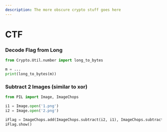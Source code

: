 ```yaml
---
description: The more obscure crypto stuff goes here
---
```


# CTF

### Decode Flag from Long

```python
from Crypto.Util.number import long_to_bytes

m = ...
print(long_to_bytes(m))
```

### Subtract 2 Images \(similar to xor\)

```python
from PIL import Image, ImageChops

i1 = Image.open('1.png')
i2 = Image.open('2.png')

iFlag = ImageChops.add(ImageChops.subtract(i2, i1), ImageChops.subtract(i1, i2))
iFlag.show()
```



